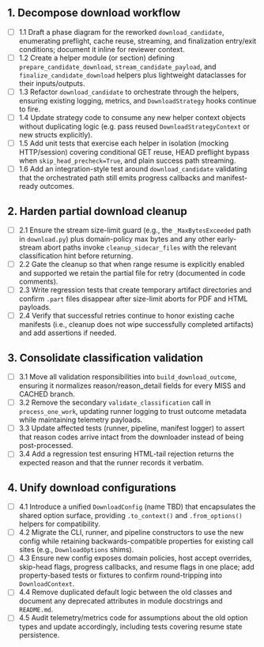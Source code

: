 ## 1. Decompose download workflow
- [ ] 1.1 Draft a phase diagram for the reworked `download_candidate`, enumerating preflight, cache reuse, streaming, and finalization entry/exit conditions; document it inline for reviewer context.
- [ ] 1.2 Create a helper module (or section) defining `prepare_candidate_download`, `stream_candidate_payload`, and `finalize_candidate_download` helpers plus lightweight dataclasses for their inputs/outputs.
- [ ] 1.3 Refactor `download_candidate` to orchestrate through the helpers, ensuring existing logging, metrics, and `DownloadStrategy` hooks continue to fire.
- [ ] 1.4 Update strategy code to consume any new helper context objects without duplicating logic (e.g. pass reused `DownloadStrategyContext` or new structs explicitly).
- [ ] 1.5 Add unit tests that exercise each helper in isolation (mocking HTTP/session) covering conditional GET reuse, HEAD preflight bypass when `skip_head_precheck=True`, and plain success path streaming.
- [ ] 1.6 Add an integration-style test around `download_candidate` validating that the orchestrated path still emits progress callbacks and manifest-ready outcomes.

## 2. Harden partial download cleanup
- [ ] 2.1 Ensure the stream size-limit guard (e.g., the `_MaxBytesExceeded` path in `download.py`) plus domain-policy max bytes and any other early-stream abort paths invoke `cleanup_sidecar_files` with the relevant classification hint before returning.
- [ ] 2.2 Gate the cleanup so that when range resume is explicitly enabled and supported we retain the partial file for retry (documented in code comments).
- [ ] 2.3 Write regression tests that create temporary artifact directories and confirm `.part` files disappear after size-limit aborts for PDF and HTML payloads.
- [ ] 2.4 Verify that successful retries continue to honor existing cache manifests (i.e., cleanup does not wipe successfully completed artifacts) and add assertions if needed.

## 3. Consolidate classification validation
- [ ] 3.1 Move all validation responsibilities into `build_download_outcome`, ensuring it normalizes reason/reason_detail fields for every MISS and CACHED branch.
- [ ] 3.2 Remove the secondary `validate_classification` call in `process_one_work`, updating runner logging to trust outcome metadata while maintaining telemetry payloads.
- [ ] 3.3 Update affected tests (runner, pipeline, manifest logger) to assert that reason codes arrive intact from the downloader instead of being post-processed.
- [ ] 3.4 Add a regression test ensuring HTML-tail rejection returns the expected reason and that the runner records it verbatim.

## 4. Unify download configurations
- [ ] 4.1 Introduce a unified `DownloadConfig` (name TBD) that encapsulates the shared option surface, providing `.to_context()` and `.from_options()` helpers for compatibility.
- [ ] 4.2 Migrate the CLI, runner, and pipeline constructors to use the new config while retaining backwards-compatible properties for existing call sites (e.g., `DownloadOptions` shims).
- [ ] 4.3 Ensure new config exposes domain policies, host accept overrides, skip-head flags, progress callbacks, and resume flags in one place; add property-based tests or fixtures to confirm round-tripping into `DownloadContext`.
- [ ] 4.4 Remove duplicated default logic between the old classes and document any deprecated attributes in module docstrings and `README.md`.
- [ ] 4.5 Audit telemetry/metrics code for assumptions about the old option types and update accordingly, including tests covering resume state persistence.
